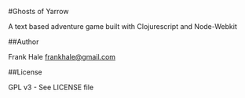 #Ghosts of Yarrow

A text based adventure game built with Clojurescript and Node-Webkit

##Author

Frank Hale <frankhale@gmail.com>

##License

GPL v3 - See LICENSE file